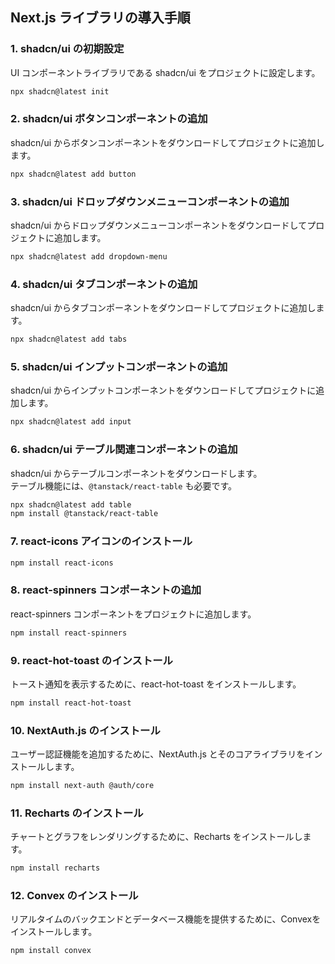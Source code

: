 ## Next.js ライブラリの導入手順

### 1. shadcn/ui の初期設定

UI コンポーネントライブラリである shadcn/ui をプロジェクトに設定します。

```bash
npx shadcn@latest init
```

### 2. shadcn/ui ボタンコンポーネントの追加

shadcn/ui からボタンコンポーネントをダウンロードしてプロジェクトに追加します。

```bash
npx shadcn@latest add button
```

### 3. shadcn/ui ドロップダウンメニューコンポーネントの追加

shadcn/ui からドロップダウンメニューコンポーネントをダウンロードしてプロジェクトに追加します。

```bash
npx shadcn@latest add dropdown-menu
```

### 4. shadcn/ui タブコンポーネントの追加

shadcn/ui からタブコンポーネントをダウンロードしてプロジェクトに追加します。

```bash
npx shadcn@latest add tabs
```

### 5. shadcn/ui インプットコンポーネントの追加

shadcn/ui からインプットコンポーネントをダウンロードしてプロジェクトに追加します。

```bash
npx shadcn@latest add input
```

### 6. shadcn/ui テーブル関連コンポーネントの追加

shadcn/ui からテーブルコンポーネントをダウンロードします。  
テーブル機能には、`@tanstack/react-table` も必要です。

```bash
npx shadcn@latest add table
npm install @tanstack/react-table
```

### 7. react-icons アイコンのインストール

```bash
npm install react-icons
```

### 8. react-spinners コンポーネントの追加

react-spinners コンポーネントをプロジェクトに追加します。

```bash
npm install react-spinners
```

### 9. react-hot-toast のインストール

トースト通知を表示するために、react-hot-toast をインストールします。

```bash
npm install react-hot-toast
```

### 10. NextAuth.js のインストール

ユーザー認証機能を追加するために、NextAuth.js とそのコアライブラリをインストールします。

```bash
npm install next-auth @auth/core
```

### 11. Recharts のインストール

チャートとグラフをレンダリングするために、Recharts をインストールします。

```bash
npm install recharts
```

### 12. Convex のインストール

リアルタイムのバックエンドとデータベース機能を提供するために、Convexをインストールします。

```bash
npm install convex
```